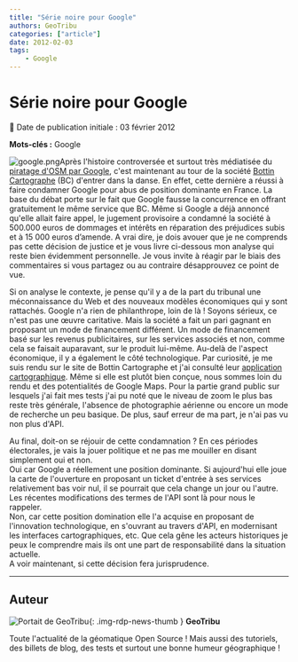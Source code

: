 ```yaml
---
title: "Série noire pour Google"
authors: GeoTribu
categories: ["article"]
date: 2012-02-03
tags:
    - Google
---
```


# Série noire pour Google

:calendar: Date de publication initiale : 03 février 2012

**Mots-clés :** Google

![google.png](http://geotribu.net/sites/default/files/Tuto/img/Blog/google.png)Après l'histoire controversée et surtout très médiatisée du [piratage d'OSM par Google](http://geotribu.net/node/491), c'est maintenant au tour de la société [Bottin Cartographe](http://bottincarto.com/pro/home.asp?lang=FR) (BC) d'entrer dans la danse. En effet, cette dernière a réussi à faire condamner Google pour abus de position dominante en France. La base du débat porte sur le fait que Google fausse la concurrence en offrant gratuitement le même service que BC. Même si Google a déjà annoncé qu'elle allait faire appel, le jugement provisoire a condamné la société à 500.000 euros de dommages et intérêts en réparation des préjudices subis et à 15 000 euros d’amende. A vrai dire, je dois avouer que je ne comprends pas cette décision de justice et je vous livre ci-dessous mon analyse qui reste bien évidemment personnelle. Je vous invite à réagir par le biais des commentaires si vous partagez ou au contraire désapprouvez ce point de vue.

Si on analyse le contexte, je pense qu'il y a de la part du tribunal une méconnaissance du Web et des nouveaux modèles économiques qui y sont rattachés. Google n'a rien de philanthrope, loin de là ! Soyons sérieux, ce n'est pas une œuvre caritative. Mais la société a fait un pari gagnant en proposant un mode de financement différent. Un mode de financement basé sur les revenus publicitaires, sur les services associés et non, comme cela se faisait auparavant, sur le produit lui-même. Au-delà de l'aspect économique, il y a également le côté technologique. Par curiosité, je me suis rendu sur le site de Bottin Cartographe et j'ai consulté leur [application cartographique](http://www.bottincarto.com/1bis/map/map.asp?pId0=&pId1=&pId2=&pId3=&pId4=&pId5=&pName0=&pName1=&pName2=&pName3=&pName4=&pName5=&x=997618&y=1868208&scale=200000&countryId=33&deptId=06&dept=Alpes-Maritimes&zip=&cityId=06088&city=Nice&streetId=&street=&number=&title=&detail=+Nice%3CBR%3EAlpes-Maritimes). Même si elle est plutôt bien conçue, nous sommes loin du rendu et des potentialités de Google Maps. Pour la partie grand public sur lesquels j'ai fait mes tests j'ai pu noté que le niveau de zoom le plus bas reste très générale, l'absence de photographie aérienne ou encore un mode de recherche un peu basique. De plus, sauf erreur de ma part, je n'ai pas vu non plus d'API.

Au final, doit-on se réjouir de cette condamnation ? En ces périodes électorales, je vais la jouer politique et ne pas me mouiller en disant simplement oui et non.  
Oui car Google a réellement une position dominante. Si aujourd'hui elle joue la carte de l'ouverture en proposant un ticket d'entrée à ses services relativement bas voir nul, il se pourrait que cela change un jour ou l'autre. Les récentes modifications des termes de l'API sont là pour nous le rappeler.  
Non, car cette position domination elle l'a acquise en proposant de l'innovation technologique, en s'ouvrant au travers d'API, en modernisant les interfaces cartographiques, etc. Que cela gêne les acteurs historiques je peux le comprendre mais ils ont une part de responsabilité dans la situation actuelle.  
A voir maintenant, si cette décision fera jurisprudence.

----

## Auteur

![Portait de GeoTribu](https://cdn.geotribu.fr/img/internal/charte/geotribu_logo_64x64.png){: .img-rdp-news-thumb }
**GeoTribu**

Toute l'actualité de la géomatique Open Source ! Mais aussi des tutoriels, des billets de blog, des tests et surtout une bonne humeur géographique !
